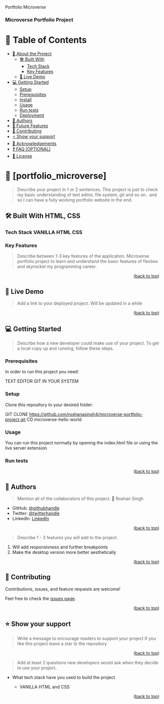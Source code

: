 <a name="readme-top">Portfolio Microverse</a>

<!--
HOW TO USE:
This is an example of how you may give instructions on setting up your project locally.
Modify this file to match your project and remove sections that don't apply.
REQUIRED SECTIONS:
- Table of Contents
- About the Project
  - Built With
  - Live Demo
- Getting Started
- Authors
- Future Features
- Contributing
- Show your support
- Acknowledgements
- License
OPTIONAL SECTIONS:
- FAQ
After you're finished please remove all the comments and instructions!
-->


  <h3><b>Microverse Portfolio Project</b></h3>

</div>

<!-- TABLE OF CONTENTS -->

# 📗 Table of Contents

- [📖 About the Project](#about-project)
  - [🛠 Built With](#built-with)
    - [Tech Stack](#tech-stack)
    - [Key Features](#key-features)
  - [🚀 Live Demo](#live-demo)
- [💻 Getting Started](#getting-started)
  - [Setup](#setup)
  - [Prerequisites](#prerequisites)
  - [Install](#install)
  - [Usage](#usage)
  - [Run tests](#run-tests)
  - [Deployment](#triangular_flag_on_post-deployment)
- [👥 Authors](#authors)
- [🔭 Future Features](#future-features)
- [🤝 Contributing](#contributing)
- [⭐️ Show your support](#support)
- [🙏 Acknowledgements](#acknowledgements)
- [❓ FAQ (OPTIONAL)](#faq)
- [📝 License](#license)

<!-- PROJECT DESCRIPTION -->

# 📖 [portfolio_microverse] <a name="Portfolio"></a>

> Describe your project in 1 or 2 sentences.
This project is just to check my basic understanding of text editor, file system, git and so on.. and so I can have a fully working portfolio website in the end.

## 🛠 Built With <a name="built-with">HTML, CSS</a>

### Tech Stack <a name="tech-stack">VANILLA HTML CSS</a>
<!-- Features -->

### Key Features <a name="key-features"></a>

> Describe between 1-3 key features of the application.
Microverse portfolio project to learn and understand the basic features of flexbox and skyrocket my programming career.

<p align="right">(<a href="#readme-top">back to top</a>)</p>

<!-- LIVE DEMO -->

## 🚀 Live Demo <a name="live-demo"></a>

> Add a link to your deployed project.
Will be updated in a while

<p align="right">(<a href="#readme-top">back to top</a>)</p>

<!-- GETTING STARTED -->

## 💻 Getting Started <a name="getting-started"></a>

> Describe how a new developer could make use of your project.
To get a local copy up and running, follow these steps.

### Prerequisites

In order to run this project you need:

TEXT EDITOR
GIT IN YOUR SYSTEM

### Setup

Clone this repository to your desired folder:

GIT CLONE https://github.com/roshanasingh4/microverse-portfolio-project.git
CD microverse-hello-world

### Usage

You can run this project normally by opening the index.html file or using the live server extension
### Run tests

<p align="right">(<a href="#readme-top">back to top</a>)</p>

<!-- AUTHORS -->

## 👥 Authors <a name="authors"></a>

> Mention all of the collaborators of this project.
👤 Roshan Singh

- GitHub: [@githubhandle](https://github.com/roshanasingh4)
- Twitter: [@twitterhandle](https://twitter.com/RoshanS52831344)
- LinkedIn: [LinkedIn](https://linkedin.com/in/roshan-singh-9329ba1b6)

<p align="right">(<a href="#readme-top">back to top</a>)</p>

> Describe 1 - 3 features you will add to the project.
1. Will add responsivness and further breakpoints
1. Make the desktop version more better aesthetically

<p align="right">(<a href="#readme-top">back to top</a>)</p>

<!-- CONTRIBUTING -->

## 🤝 Contributing <a name="contributing"></a>

Contributions, issues, and feature requests are welcome!

Feel free to check the [issues page](../../issues/).

<p align="right">(<a href="#readme-top">back to top</a>)</p>

<!-- SUPPORT -->

<!-- SUPPORT -->

## ⭐️ Show your support <a name="support"></a>

> Write a message to encourage readers to support your project
If you like this project leave a star to the repository

<p align="right">(<a href="#readme-top">back to top</a>)</p>

> Add at least 2 questions new developers would ask when they decide to use your project.
- What tech stack have you used to build the project

  - VANILLA HTML and CSS

<p align="right">(<a href="#readme-top">back to top</a>)</p>
